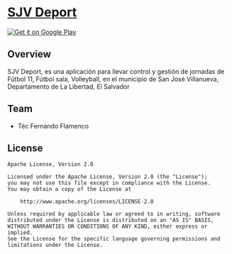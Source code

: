 # [SJV Deport](https://prosalud.com)

[![Get it on Google Play](http://www.tananaev.com/badges/google-play.svg)]()

## Overview

SJV Deport, es una aplicación para llevar control y gestión de jornadas de Fútbol 11, Fútbol sala, Volleyball, en el municipio de San José Villanueva, Departamento de La Libertad, El Salvador

## Team

- Téc Fernando Flamenco

## License

    Apache License, Version 2.0

    Licensed under the Apache License, Version 2.0 (the "License");
    you may not use this file except in compliance with the License.
    You may obtain a copy of the License at

        http://www.apache.org/licenses/LICENSE-2.0

    Unless required by applicable law or agreed to in writing, software
    distributed under the License is distributed on an "AS IS" BASIS,
    WITHOUT WARRANTIES OR CONDITIONS OF ANY KIND, either express or implied.
    See the License for the specific language governing permissions and
    limitations under the License.

